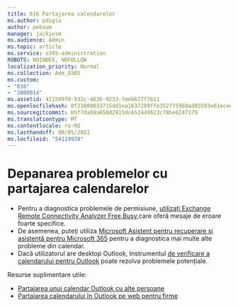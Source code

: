 ```yaml
---
title: 616 Partajarea calendarelor
ms.author: pdigia
author: pebaum
manager: jackiesm
ms.audience: Admin
ms.topic: article
ms.service: o365-administration
ROBOTS: NOINDEX, NOFOLLOW
localization_priority: Normal
ms.collection: Adm_O365
ms.custom:
- "616"
- "3800014"
ms.assetid: 411509f0-932c-4636-9233-7eeb677f7b11
ms.openlocfilehash: 0f21000033715dd1ea1637289ffe3527759b8ad03593e01ecee1a01369421f55
ms.sourcegitcommit: b5f7da89a650d2915dc652449623c78be6247175
ms.translationtype: MT
ms.contentlocale: ro-RO
ms.lasthandoff: 08/05/2021
ms.locfileid: "54119938"
---
```

# <a name="troubleshooting-issues-with-calendar-sharing"></a>Depanarea problemelor cu partajarea calendarelor

- Pentru a diagnostica problemele de permisiune, [utilizați Exchange Remote Connectivity Analyzer Free Busy,](https://testconnectivity.microsoft.com/Default.aspx?testId=freeBusy)care oferă mesaje de eroare foarte specifice.
- De asemenea, puteți utiliza [Microsoft Asistent pentru recuperare și asistență pentru Microsoft 365](https://diagnostics.office.com/) pentru a diagnostica mai multe alte probleme din calendar. 
- Dacă utilizatorul are desktop Outlook, Instrumentul [de verificare a calendarului pentru Outlook](https://www.microsoft.com/download/details.aspx?id=28786) poate rezolva problemele potențiale.

Resurse suplimentare utile:

- [Partajarea unui calendar Outlook cu alte persoane](https://support.office.com/article/353ed2c1-3ec5-449d-8c73-6931a0adab88)
- [Partajarea calendarului în Outlook pe web pentru firme](https://support.office.com/article/7ecef8ae-139c-40d9-bae2-a23977ee58d5)
